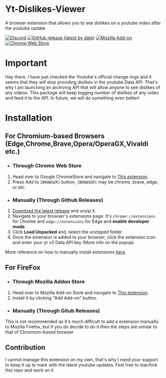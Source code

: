 # Yt-Dislikes-Viewer
A browser extension that allows you to see dislikes on a youtube video after the youtube update


[![Discord](https://img.shields.io/discord/690557545965813770?color=blue&label=Discord%20Server&logo=Discord&logoColor=white&style=for-the-badge)](https://u.pgamerx.com/discord) 
[![GitHub release (latest by date)](https://img.shields.io/github/v/release/pgamerx/yt-dislikes-viewer?color=red&label=Chromium%20Release&logo=google&logoColor=red&style=for-the-badge)](https://github.com/pgamerx/yt-dislikes-viewer/releases/latest)
[![Mozilla Add-on](https://img.shields.io/amo/v/yt-dislikes-viewer?color=orange&label=Mozilla%20Release&logo=firefox&style=for-the-badge)](https://addons.mozilla.org/addon/yt-dislikes-viewer/)
[![Chrome Web Store](https://img.shields.io/chrome-web-store/v/ekabjflbgeakdkhdneeakapgboleidee?color=red&label=ChromeStore%20Release&logo=google&logoColor=red&style=for-the-badge)](https://chrome.google.com/webstore/detail/yt-dislikes-viewer/ekabjflbgeakdkhdneeakapgboleidee)

# Important
Hey there, I have just checked the Youtube's official change-logs and it seems that they will stop providing dislikes in the youtube Data API.
That's why I am launching an archiving API that will allow anyone to see dislikes of any videos. This package will keep logging number of dislikes of any video and feed it to the API. In future, we will do something even better!

# Installation 
## For Chromium-based Browsers (Edge,Chrome,Brave,Opera/OperaGX,Vivaldi etc.)
* ### Through Chrome Web Store
1. Head over to Google ChromeStore and navigate to [This extension](https://chrome.google.com/webstore/detail/yt-dislikes-viewer/ekabjflbgeakdkhdneeakapgboleidee).
2. Press Add to `[BROWSER]` button, `[BROWSER]` may be chrome, brave, edge, or etc.

* ### Manually (Through Github Releases)
1. [Download the latest release](https://github.com/pgamerx/yt-dislikes-viewer/releases/latest) and unzip it.
2. Navigate to your browser's extensions page. It's `chrome://extensions` for Chrome and `edge://extensions` for Edge and **enable developer mode**.
3. Click **Load Unpacked** and, select the unzipped folder.
4. Once the extension is added to your browser, click the extension icon and enter your yt v3 Data API key (More info on the popup)

More reference on how to manually install extensions [here](https://developer.chrome.com/docs/extensions/mv3/getstarted/#manifest).

## For FireFox
* ### Through Mozilla Addon Store
1. Head over to Mozilla Add-on Store and navigate to [This extension](https://addons.mozilla.org/addon/yt-dislikes-viewer/).
2. Install it by clicking "Add Add-on" button.

* ### Manually (Through Gitub Releases)
This is not recommended as it's much difficult to add a extension manually to Mozilla Firefox, but if you do decide to do it then the steps are similar to that of Chromium-based browser
## Contribution
I cannot manage this extension on my own, that's why I need your support to keep it up to mark with the latest youtube updates. Feel free to star/fork this repo and work on it
